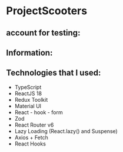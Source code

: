 # ProjectScooters

## account for testing:


## Information:


## Technologies that I used:

* TypeScript
* ReactJS 18
* Redux Toolkit
* Material UI
* React - hook - form
* Zod
* React Router v6
* Lazy Loading (React.lazy() and Suspense)
* Axios + Fetch
* React Hooks
